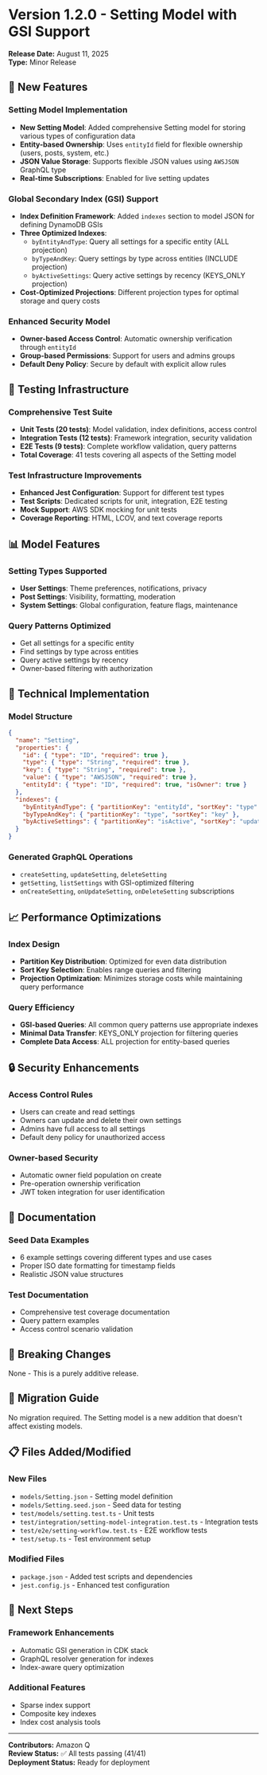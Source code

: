 # Version 1.2.0 - Setting Model with GSI Support

**Release Date:** August 11, 2025  
**Type:** Minor Release

## 🚀 New Features

### Setting Model Implementation
- **New Setting Model**: Added comprehensive Setting model for storing various types of configuration data
- **Entity-based Ownership**: Uses `entityId` field for flexible ownership (users, posts, system, etc.)
- **JSON Value Storage**: Supports flexible JSON values using `AWSJSON` GraphQL type
- **Real-time Subscriptions**: Enabled for live setting updates

### Global Secondary Index (GSI) Support
- **Index Definition Framework**: Added `indexes` section to model JSON for defining DynamoDB GSIs
- **Three Optimized Indexes**:
  - `byEntityAndType`: Query all settings for a specific entity (ALL projection)
  - `byTypeAndKey`: Query settings by type across entities (INCLUDE projection)
  - `byActiveSettings`: Query active settings by recency (KEYS_ONLY projection)
- **Cost-Optimized Projections**: Different projection types for optimal storage and query costs

### Enhanced Security Model
- **Owner-based Access Control**: Automatic ownership verification through `entityId`
- **Group-based Permissions**: Support for users and admins groups
- **Default Deny Policy**: Secure by default with explicit allow rules

## 🧪 Testing Infrastructure

### Comprehensive Test Suite
- **Unit Tests (20 tests)**: Model validation, index definitions, access control
- **Integration Tests (12 tests)**: Framework integration, security validation
- **E2E Tests (9 tests)**: Complete workflow validation, query patterns
- **Total Coverage**: 41 tests covering all aspects of the Setting model

### Test Infrastructure Improvements
- **Enhanced Jest Configuration**: Support for different test types
- **Test Scripts**: Dedicated scripts for unit, integration, E2E testing
- **Mock Support**: AWS SDK mocking for unit tests
- **Coverage Reporting**: HTML, LCOV, and text coverage reports

## 📊 Model Features

### Setting Types Supported
- **User Settings**: Theme preferences, notifications, privacy
- **Post Settings**: Visibility, formatting, moderation
- **System Settings**: Global configuration, feature flags, maintenance

### Query Patterns Optimized
- Get all settings for a specific entity
- Find settings by type across entities  
- Query active settings by recency
- Owner-based filtering with authorization

## 🔧 Technical Implementation

### Model Structure
```json
{
  "name": "Setting",
  "properties": {
    "id": { "type": "ID", "required": true },
    "type": { "type": "String", "required": true },
    "key": { "type": "String", "required": true },
    "value": { "type": "AWSJSON", "required": true },
    "entityId": { "type": "ID", "required": true, "isOwner": true }
  },
  "indexes": {
    "byEntityAndType": { "partitionKey": "entityId", "sortKey": "type" },
    "byTypeAndKey": { "partitionKey": "type", "sortKey": "key" },
    "byActiveSettings": { "partitionKey": "isActive", "sortKey": "updatedAt" }
  }
}
```

### Generated GraphQL Operations
- `createSetting`, `updateSetting`, `deleteSetting`
- `getSetting`, `listSettings` with GSI-optimized filtering
- `onCreateSetting`, `onUpdateSetting`, `onDeleteSetting` subscriptions

## 📈 Performance Optimizations

### Index Design
- **Partition Key Distribution**: Optimized for even data distribution
- **Sort Key Selection**: Enables range queries and filtering
- **Projection Optimization**: Minimizes storage costs while maintaining query performance

### Query Efficiency
- **GSI-based Queries**: All common query patterns use appropriate indexes
- **Minimal Data Transfer**: KEYS_ONLY projection for filtering queries
- **Complete Data Access**: ALL projection for entity-based queries

## 🔒 Security Enhancements

### Access Control Rules
- Users can create and read settings
- Owners can update and delete their own settings
- Admins have full access to all settings
- Default deny policy for unauthorized access

### Owner-based Security
- Automatic owner field population on create
- Pre-operation ownership verification
- JWT token integration for user identification

## 📝 Documentation

### Seed Data Examples
- 6 example settings covering different types and use cases
- Proper ISO date formatting for timestamp fields
- Realistic JSON value structures

### Test Documentation
- Comprehensive test coverage documentation
- Query pattern examples
- Access control scenario validation

## 🚦 Breaking Changes
None - This is a purely additive release.

## 🔄 Migration Guide
No migration required. The Setting model is a new addition that doesn't affect existing models.

## 📋 Files Added/Modified

### New Files
- `models/Setting.json` - Setting model definition
- `models/Setting.seed.json` - Seed data for testing
- `test/models/setting.test.ts` - Unit tests
- `test/integration/setting-model-integration.test.ts` - Integration tests
- `test/e2e/setting-workflow.test.ts` - E2E workflow tests
- `test/setup.ts` - Test environment setup

### Modified Files
- `package.json` - Added test scripts and dependencies
- `jest.config.js` - Enhanced test configuration

## 🎯 Next Steps

### Framework Enhancements
- Automatic GSI generation in CDK stack
- GraphQL resolver generation for indexes
- Index-aware query optimization

### Additional Features
- Sparse index support
- Composite key indexes
- Index cost analysis tools

---

**Contributors:** Amazon Q  
**Review Status:** ✅ All tests passing (41/41)  
**Deployment Status:** Ready for deployment
